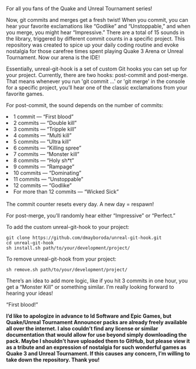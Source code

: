 For all you fans of the Quake and Unreal Tournament series!

Now, git commits and merges get a fresh twist! When you commit, you can hear your favorite exclamations like “Godlike” and “Unstoppable,” and when you merge, you might hear “Impressive.” There are a total of 15 sounds in the library, triggered by different commit counts in a specific project. This repository was created to spice up your daily coding routine and evoke nostalgia for those carefree times spent playing Quake 3 Arena or Unreal Tournament. Now our arena is the IDE!

Essentially, unreal-git-hook is a set of custom Git hooks you can set up for your project. Currently, there are two hooks: post-commit and post-merge. That means whenever you run 'git commit ...' or 'git merge' in the console for a specific project, you’ll hear one of the classic exclamations from your favorite games.

For post-commit, the sound depends on the number of commits:

<li> 1 commit — “First blood”</li>
<li> 2 commits — “Double kill”</li>
<li> 3 commits — “Tripple kill”</li>
<li> 4 commits — “Multi kill” </li>
<li> 5 commits — “Ultra kill” </li>
<li> 6 commits — “Killing spree” </li>
<li> 7 commits — “Monster kill” </li>
<li> 8 commits — “Holy sh*t”</li>
<li> 9 commits — “Rampage” </li>
<li> 10 commits — “Dominating” </li>
<li> 11 commits — “Unstoppable” </li>
<li> 12 commits — “Godlike” </li>
<li> For more than 12 commits — “Wicked Sick” </li>
<br>
The commit counter resets every day. A new day = respawn!

For post-merge, you’ll randomly hear either “Impressive” or “Perfect.”

To add the custom unreal-git-hook to your project:
```
git clone https://github.com/dmayboroda/unreal-git-hook.git
cd unreal-git-hook
sh install.sh path/to/your/development/project/
```

To remove unreal-git-hook from your project:
```
sh remove.sh path/to/your/development/project/
```
There’s an idea to add more logic, like if you hit 3 commits in one hour, you get a “Monster Kill” or something similar. I’m really looking forward to hearing your ideas!

“First blood!”

<b>I’d like to apologize in advance to Id Software and Epic Games, but Quake/Unreal Tournament Announcer packs are already freely available all over the internet. I also couldn’t find any license or similar documentation that would allow for use beyond simply downloading the pack. Maybe I shouldn’t have uploaded them to GitHub, but please view it as a tribute and an expression of nostalgia for such wonderful games as Quake 3 and Unreal Tournament. If this causes any concern, I’m willing to take down the repository. Thank you! </b>
